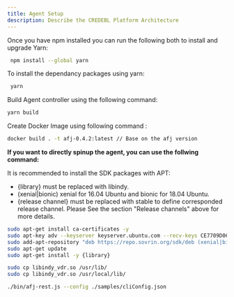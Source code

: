 ```yaml
---
title: Agent Setup
description: Describe the CREDEBL Platform Architecture
---
```


 Once you have npm installed you can run the following both to install and upgrade Yarn:

```bash
 npm install --global yarn
```
To install the dependancy packages using yarn:
```bash
 yarn
```
Build Agent controller using the following command: 

```bash 
yarn build
```
Create Docker Image using following command :

```bash 
docker build . -t afj-0.4.2:latest // Base on the afj version
```
**If you want to directly spinup the agent, you can use the follwing command:**

It is recommended to install the SDK packages with APT:
- {library} must be replaced with libindy.
- (xenial|bionic) xenial for 16.04 Ubuntu and bionic for 18.04 Ubuntu.
- {release channel} must be replaced with stable to define corresponded release channel.      Please See the section "Release channels" above for more details.
```bash
sudo apt-get install ca-certificates -y
sudo apt-key adv --keyserver keyserver.ubuntu.com --recv-keys CE7709D068DB5E88
sudo add-apt-repository "deb https://repo.sovrin.org/sdk/deb (xenial|bionic) {release channel}"
sudo apt-get update
sudo apt-get install -y {library}
```
```bash
sudo cp libindy_vdr.so /usr/lib/
sudo cp libindy_vdr.so /usr/local/lib/

```



```bash
./bin/afj-rest.js --config ./samples/cliConfig.json
```
